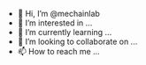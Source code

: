 - 👋 Hi, I’m @mechainlab
- 👀 I’m interested in ...
- 🌱 I’m currently learning ...
- 💞️ I’m looking to collaborate on ...
- 📫 How to reach me ...

<!---
mechainlab/mechainlab is a ✨ special ✨ repository because its `README.md` (this file) appears on your GitHub profile.
You can click the Preview link to take a look at your changes.
--->

